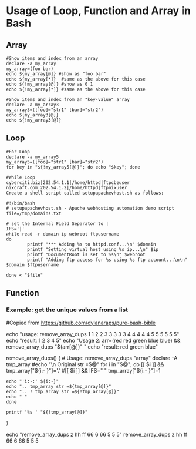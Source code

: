 # Usage of Loop, Function and Array in Bash



## Array
```
#Show items and index from an array
declare -a my_array
my_array=(foo bar)
echo ${my_array[@]} #show as "foo bar"
echo ${my_array[*]}  #same as the above for this case
echo ${!my_array[@]} #show as 0 1
echo ${!my_array[*]} #same as the above for this case

#Show items and index from an "key-value" array
declare -a my_array3
my_array3=([foo]="str1" [bar]="str2")
echo ${my_array3[@]}
echo ${!my_array3[@]}
```

## Loop 
```
#For Loop
declare -a my_array5
my_array5=([foo]="str1" [bar]="str2")
for key in "${!my_array5[@]}"; do echo "$key"; done

#While Loop
cyberciti.biz|202.54.1.1|/home/httpd|ftpcbzuser
nixcraft.com|202.54.1.2|/home/httpd|ftpnixuser
Create a shell script called setupapachevhost.sh as follows:

#!/bin/bash
# setupapachevhost.sh - Apache webhosting automation demo script
file=/tmp/domains.txt

# set the Internal Field Separator to |
IFS='|'
while read -r domain ip webroot ftpusername
do
        printf "*** Adding %s to httpd.conf...\n" $domain
        printf "Setting virtual host using %s ip...\n" $ip
        printf "DocumentRoot is set to %s\n" $webroot
        printf "Adding ftp access for %s using %s ftp account...\n\n" $domain $ftpusername
	
done < "$file"

```

## Function

### Example: get the unique values from a list
#Copied from https://github.com/dylanaraps/pure-bash-bible

echo "usage: remove_array_dups 1 1 2 2 3 3 3 3 3 4 4 4 4 4 5 5 5 5 5 5"
echo "result: 1 2 3 4 5"
echo "Usage 2: arr=(red red green blue blue) && remove_array_dups \"\${arr[@]}\" "
echo "result: red green blue"

remove_array_dups() {
    # Usage: remove_array_dups "array"
    declare -A tmp_array
    #echo "\n Original str =$@"
    for i in "$@"; do
        [[ $i ]] && tmp_array["${i:- }"]='.'
        #[[ $i ]] && IFS=" " tmp_array["${i:- }"]=1		

	echo "'i:-:' ${i:-}"
    echo ".. tmp_array str =${tmp_array[@]}"
	echo ".. ! tmp_array str =${!tmp_array[@]}"
	echo " "
    done
	
    printf '%s ' "${!tmp_array[@]}"
}

echo "remove_array_dups z hh ff 66 6 66 5 5 5"
remove_array_dups z hh ff 66 6 66 5 5 5


